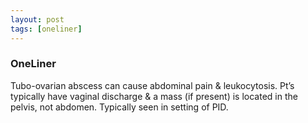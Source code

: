 ```yaml
---
layout: post
tags: [oneliner]
---
```



### OneLiner

Tubo-ovarian abscess can cause abdominal pain & leukocytosis. Pt’s typically have vaginal discharge & a mass (if present) is located in the pelvis, not abdomen. Typically seen in setting of PID.
